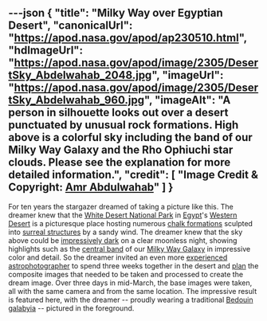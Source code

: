 ---json
{
  "title": "Milky Way over Egyptian Desert",
  "canonicalUrl": "https://apod.nasa.gov/apod/ap230510.html",
  "hdImageUrl": "https://apod.nasa.gov/apod/image/2305/DesertSky_Abdelwahab_2048.jpg",
  "imageUrl": "https://apod.nasa.gov/apod/image/2305/DesertSky_Abdelwahab_960.jpg",
  "imageAlt": "A person in silhouette looks out over a desert punctuated by unusual rock formations. High above is a colorful sky including the band of our Milky Way Galaxy and the Rho Ophiuchi star clouds. Please see the explanation for more detailed information.",
  "credit": [
    "Image Credit & Copyright: [Amr Abdulwahab](https://www.instagram.com/amr_abdulwahab/)"
  ]
}
---

For ten years the stargazer dreamed of taking a picture like this. The dreamer knew that the [White Desert National Park](https://en.wikipedia.org/wiki/White_Desert_National_Park) in [Egypt](https://en.wikipedia.org/wiki/Egypt)'s [Western Desert](https://en.wikipedia.org/wiki/Western_Desert_(Egypt)) is a picturesque place hosting numerous [chalk formations](https://www.inside-egypt.com/the-white-desert.html) sculpted into [surreal structures](https://youtu.be/vgBpr-7AUjg) by a sandy wind. The dreamer knew that the sky above could be [impressively dark](https://apod.nasa.gov/apod/ap200408.html) on a clear moonless night, showing highlights such as the [central band](https://apod.nasa.gov/apod/ap191022.html) of our [Milky Way Galaxy](https://solarsystem.nasa.gov/resources/285/the-milky-way-galaxy/) in impressive color and detail. So the dreamer invited an even more [experienced astrophotographer](https://www.instagram.com/vikaschanderastrophotography/) to spend three weeks together in the desert and [plan](https://i.pinimg.com/originals/30/62/75/3062756a297f1e3c22e35f3fe89b3ecc.jpg) the composite images that needed to be taken and processed to create the dream image. Over three days in mid-March, the base images were taken, all with the same camera and from the same location. The impressive result is featured here, with the dreamer -- proudly wearing a traditional [Bedouin](https://en.wikipedia.org/wiki/Bedouin) [galabyia](https://en.wikipedia.org/wiki/Jellabiya) -- pictured in the foreground.
